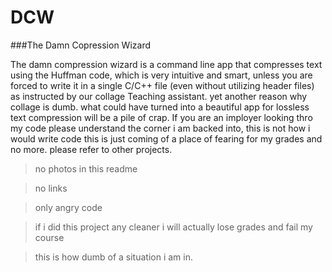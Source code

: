 # DCW
###The Damn Copression Wizard


The damn compression wizard is a command line app that compresses text using the Huffman code, which is very intuitive and smart, unless you are forced to write it in a single C/C++ file (even without utilizing header files) as instructed by our collage Teaching assistant. yet another reason why collage is dumb. what could have turned into a beautiful app for lossless text compression will be a pile of crap. If you are an imployer looking thro my code please understand the corner i am backed into, this is not how i would write code this is just coming of a place of fearing for my grades and no more. please refer to other projects.

>no photos in this readme

>no links

>only angry code

>if i did this project any cleaner i will actually lose grades and fail my course

>this is how dumb of a situation i am in.